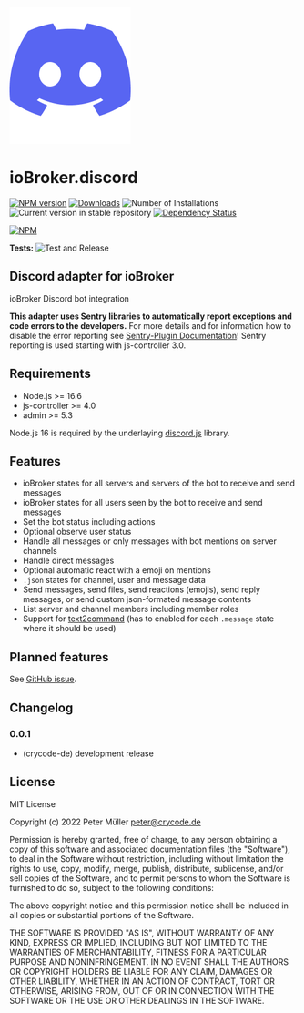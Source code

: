 ![Logo](admin/discord.png)

# ioBroker.discord

[![NPM version](https://img.shields.io/npm/v/iobroker.discord.svg)](https://www.npmjs.com/package/iobroker.discord)
[![Downloads](https://img.shields.io/npm/dm/iobroker.discord.svg)](https://www.npmjs.com/package/iobroker.discord)
![Number of Installations](https://iobroker.live/badges/discord-installed.svg)
![Current version in stable repository](https://iobroker.live/badges/discord-stable.svg)
[![Dependency Status](https://img.shields.io/david/crycode-de/iobroker.discord.svg)](https://david-dm.org/crycode-de/iobroker.discord)

[![NPM](https://nodei.co/npm/iobroker.discord.png?downloads=true)](https://nodei.co/npm/iobroker.discord/)

**Tests:** ![Test and Release](https://github.com/crycode-de/ioBroker.discord/workflows/Test%20and%20Release/badge.svg)

## Discord adapter for ioBroker

ioBroker Discord bot integration

**This adapter uses Sentry libraries to automatically report exceptions and code errors to the developers.** For more details and for information how to disable the error reporting see [Sentry-Plugin Documentation](https://github.com/ioBroker/plugin-sentry#plugin-sentry)! Sentry reporting is used starting with js-controller 3.0.

## Requirements

* Node.js >= 16.6
* js-controller >= 4.0
* admin >= 5.3

Node.js 16 is required by the underlaying [discord.js](https://github.com/discordjs) library.

## Features

* ioBroker states for all servers and servers of the bot to receive and send messages
* ioBroker states for all users seen by the bot to receive and send messages
* Set the bot status including actions
* Optional observe user status
* Handle all messages or only messages with bot mentions on server channels
* Handle direct messages
* Optional automatic react with a emoji on mentions
* `.json` states for channel, user and message data
* Send messages, send files, send reactions (emojis), send reply messages, or send custom json-formated message contents
* List server and channel members including member roles
* Support for [text2command](https://github.com/ioBroker/ioBroker.text2command) (has to enabled for each `.message` state where it should be used)

## Planned features

See [GitHub issue](https://github.com/crycode-de/ioBroker.discord/issues/1).

## Changelog

### 0.0.1

* (crycode-de) development release

## License

MIT License

Copyright (c) 2022 Peter Müller <peter@crycode.de>

Permission is hereby granted, free of charge, to any person obtaining a copy
of this software and associated documentation files (the "Software"), to deal
in the Software without restriction, including without limitation the rights
to use, copy, modify, merge, publish, distribute, sublicense, and/or sell
copies of the Software, and to permit persons to whom the Software is
furnished to do so, subject to the following conditions:

The above copyright notice and this permission notice shall be included in all
copies or substantial portions of the Software.

THE SOFTWARE IS PROVIDED "AS IS", WITHOUT WARRANTY OF ANY KIND, EXPRESS OR
IMPLIED, INCLUDING BUT NOT LIMITED TO THE WARRANTIES OF MERCHANTABILITY,
FITNESS FOR A PARTICULAR PURPOSE AND NONINFRINGEMENT. IN NO EVENT SHALL THE
AUTHORS OR COPYRIGHT HOLDERS BE LIABLE FOR ANY CLAIM, DAMAGES OR OTHER
LIABILITY, WHETHER IN AN ACTION OF CONTRACT, TORT OR OTHERWISE, ARISING FROM,
OUT OF OR IN CONNECTION WITH THE SOFTWARE OR THE USE OR OTHER DEALINGS IN THE
SOFTWARE.
